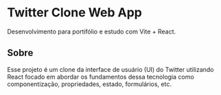 # Twitter Clone Web App

Desenvolvimento para portifólio e estudo com Vite + React.

## Sobre

Esse projeto é um clone da interface de usuário (UI) do Twitter utilizando React focado em abordar os fundamentos dessa tecnologia como componentização, propriedades, estado, formulários, etc.
